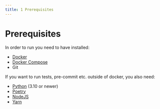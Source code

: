 ```yaml
---
title: 1 Prerequisites
---
```


Prerequisites
=============

In order to run you need to have installed:

- [Docker](https://www.docker.com/)
- [Docker Compose](https://docs.docker.com/compose/)
- Git

If you want to run tests, pre-commit etc. outside of docker, you also need:

- [Python](https://www.python.org/) (3.10 or newer)
- [Poetry](https://python-poetry.org/)
- [NodeJS](https://nodejs.org/en/)
- [Yarn](https://yarnpkg.com/)